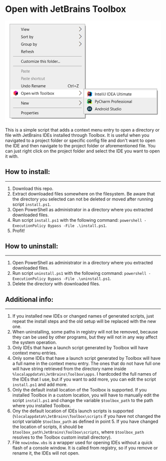 # Open with JetBrains Toolbox

![Screenshot](screenshot.png)

This is a simple script that adds a context menu entry to open a directory or file with JetBrains IDEs installed through Toolbox. It is useful when you navigated to a project folder or specific config file and don't want to open the IDE and then navigate to the project folder or aforementioned file. You can just right click on the project folder and select the IDE you want to open it with.

## How to install:
___
1. Download this repo.
2. Extract downloaded files somewhere on the filesystem. Be aware that the directory you selected can not be deleted or moved after running script `install.ps1`.
3. Open PowerShell as administrator in a directory where you extracted downloaded files.
4. Run script `install.ps1` with the following command: `powershell -ExecutionPolicy Bypass -File .\install.ps1`.
5. Profit!

## How to uninstall:
___
1. Open PowerShell as administrator in a directory where you extracted downloaded files.
2. Run script `uninstall.ps1` with the following command: `powershell -ExecutionPolicy Bypass -File .\uninstall.ps1`.
3. Delete the directory with downloaded files.

## Additional info:
___
1. If you installed new IDEs or changed names of generated scripts, just repeat the install steps and the old setup will be replaced with the new one.
2. When uninstalling, some paths in registry will not be removed, because they can be used by other programs, but they will not in any way affect the system operation.
3. Only IDEs that have a launch script generated by Toolbox will have context menu entries.
4. Only some IDEs that have a launch script generated by Toolbox will have a full name in the context menu entry. The ones that do not have full one will have string retrieved from the directory name inside `%localappdata%\JetBrains\Toolbox\apps`. I hardcoded the full names of the IDEs that I use, but if you want to add more, you can edit the script `install.ps1` and add more.
5. Only the default install location of the Toolbox is supported. If you installed Toolbox in a custom location, you will have to manually edit the script `install.ps1` and change the variable `$toolbox_path` to the path where you installed Toolbox.
6. Ony the default location of IDEs launch scripts is supported (`%localappdata%\JetBrains\Toolbox\scripts` if you have not changed the script variable `$toolbox_path` as defined in point 5. If you have changed the location of scripts, it should be `$toolbox_path\JetBrains\Toolbox\scripts`, where `$toolbox_path` resolves to the Toolbox custom install directory).
7. File `nowindow.vbs` is a wrapper used for opening IDEs without a quick flash of a console window. It is called from registry, so if you remove or rename it, the IDEs will not open.